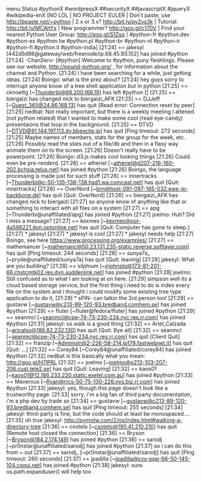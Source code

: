 menu
Status #pythonX #wordpressX ##securityX ##javascriptX #jqueryX #wikipedia-enX
[NO LOL | NO PROJECT EULER | Don't paste, use http://bpaste.net/+python | 2.x or 3.x? http://bit.ly/py2vs3k | Tutorial: http://bit.ly/MCAhYx | New programmer? http://goo.gl/c170V | Find your nearest Python User Group: http://goo.gl/S1Zsq | #python-fr #python.dev #python-es #python.tw #python.pl #python-br #python-nl #python-ir #python-fi #python.it #python-india]
[21:24] == jakesyl [442d5d98@gateway/web/freenode/ip.68.45.93.152] has joined #python
[21:24] -ChanServ- [#python] Welcome to #python, puny fleshlings. Please see our website, http://pound-python.org/ , for information about the channel and Python.
[21:24] <Boingo> I have been searching for a while, just getting ideas.
[21:24] <nedbat> Boingo: what is the prez about?
[21:24] <jakesyl> hey guys sorry to interrupt anyone know of a tree shell application but in python
[21:25] == cknoettg [~Thunderbi@68.200.166.19] has left #python []
[21:25] == biergaizi has changed nick to biergaizi_AFK
[21:25] == DJJeff [~Guest_365@24.86.168.13] has quit [Read error: Connection reset by peer]
[21:25] <Boingo> nedbat: Not really important, but there is a weekly meeting I attened (not python related) that I wanted to make some cool (read eye-candy) presentaions that loop in the background.
[21:25] == DTVD [~DTVD@91.144.197.113.dy.bbexcite.jp] has quit [Ping timeout: 272 seconds]
[21:25] <Boingo> Maybe names of members, stats for the group for the week, etc.
[21:26] <Boingo> Possibly read the stats out of a file/db and then in a flasy way animate them on to the screen.
[21:26] <Boingo> Doesn't really have to be powerpoint.
[21:26] <nedbat> Boingo: d3.js makes cool looking things
[21:26] <Boingo> Could even be pre-renderd.
[21:26] == atheriel [~atheriel@d207-216-160-202.bchsia.telus.net] has joined #python
[21:26] <joelmo> Boingo, the language processing is made just for such stuff
[21:26] == innertracks [~Thunderbi@c-50-135-138-138.hsd1.wa.comcast.net] has quit [Quit: innertracks]
[21:26] == OverNord [~brn@host-091-097-165-032.ewe-ip-backbone.de] has quit [Quit: OverNord]
[21:26] == biergaizi_AFK has changed nick to biergaizi
[21:27] <jakesyl> so anyone know of anything like that  or something to interact with all files on a system
[21:27] == apg [~Thunderbi@unaffiliated/apg] has joined #python
[21:27] <Boingo> joelmo: Huh?  Did I miss a message?
[21:27] == kexmex [~kexmex@ool-4a586221.dyn.optonline.net] has quit [Quit: Computer has gone to sleep.]
[21:27] * jakesyl
[21:27] * jakesyl is cool
[21:27] * jakesyl needs help
[21:27] <joelmo> Boingo, see here https://www.processing.org/examples/
[21:27] == mathemancer [~mathemanc@50.23.131.235-static.reverse.softlayer.com] has quit [Ping timeout: 244 seconds]
[21:28] == sunya7a_ [~pryde@unaffiliated/sunya7a] has quit [Quit: leaving]
[21:28] <simpson> jakesyl: What are you building?
[21:28] == silphium [~jrjohnsto@173-81-201-66.chstcmtk02.res.dyn.suddenlink.net] has joined #python
[21:28] <Boingo> joelmo: Still confused as to what I am looking at on here.
[21:29] <jakesyl> simpson well its a cloud based storage service, but the first thing i need to do is index every file on the system and i thought i could modify some existing tree type application to do it,
[21:29] * sPiN- can talkin the 3rd person too!
[21:29] == gustavw [~gustavw@c213-89-120-93.bredband.comhem.se] has joined #python
[21:29] == fluter [~fluter@fedora/fluter] has joined #python
[21:29] == seanmcl [~seanmcl@cpe-74-73-230-234.nyc.res.rr.com] has joined #python
[21:31] <nedbat> jakesyl: os.walk is a good thing
[21:32] == Ariel_Calzada [~aricalso@186.82.232.130] has quit [Quit: Bye all]
[21:32] == seanmcl [~seanmcl@cpe-74-73-230-234.nyc.res.rr.com] has quit [Client Quit]
[21:32] == franzip [~Administr@2-226-58-214.ip179.fastwebnet.it] has quit [Quit: ...]
[21:32] == Corey84 [~Corey84@unaffiliated/corey84] has joined #python
[21:32] <jakesyl> nedbat is this basically what you mean: http://goo.gl/H7lPRL
[21:32] == joelmo [~joelmo@s213-103-207-206.cust.tele2.se] has quit [Quit: Leaving]
[21:32] == kaos01 [~kaos01@12.186.233.220.static.exetel.com.au] has joined #python
[21:33] == Maverous [~Ryan@rrcs-50-75-130-226.nys.biz.rr.com] has joined #python
[21:33] <nedbat> jakesyl: yes, though this page doesn't *look* like a trustworthy page.
[21:33] <jakesyl> sorry, i'm a big fan of third party documentation, i'm a php dev by trade so
[21:34] == gustavw [~gustavw@c213-89-120-93.bredband.comhem.se] has quit [Ping timeout: 255 seconds]
[21:34] <nedbat> jakesyl: third-party is fine, but the code should at least be monospaced....
[21:35] <jakesyl> oh true
 <nedbat> jakesyl: http://pymotw.com/2/os/index.html#walking-a-directory-tree
[21:36] == csotelo [~csotelo@190.41.210.210] has quit [Remote host closed the connection]
[21:36] == Bryson [~Bryson@184.2.174.149] has joined #python
[21:36] == sarodj [~pr0nstar@unaffiliated/sarodj] has joined #python
[21:37] <jakesyl> so i can do this from ~ out
[21:37] == sarodj_ [~pr0nstar@unaffiliated/sarodj] has quit [Ping timeout: 260 seconds]
[21:37] == jpadilla [~jpadilla@cvx-ppp-66-50-145-104.coqui.net] has joined #python
[21:38] <nedbat> jakesyl: sure.  os.path.expanduser() will help too
